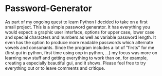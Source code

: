 # Password-Generator

As part of my ongoing quest to learn Python I decided to take on a first small project.
This is a simple password generator. It has everything you would expect: a graphic user interface, options for upper case, lower case and special characters and numbers as well as variable password length. It even has the option to produce more readable passwords which alternate vowels and consonants.
Since the program includes a lot of "firsts" for me (first gui in python, first time using oop in python, ...) my focus was more on learning new stuff and getting everything to work than on, for example, creating a especially beautiful gui, and it shows.
Please feel free to try everything out or to leave comments and critique.
